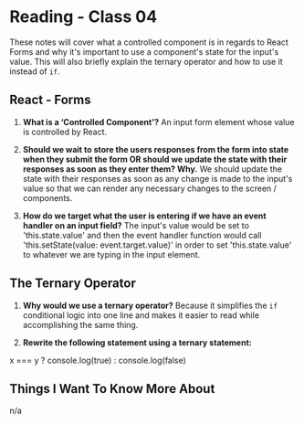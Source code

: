 # Reading - Class 04

These notes will cover what a controlled component is in regards to React Forms and why it's important to use a component's state for the input's value. This will also briefly explain the ternary operator and how to use it instead of `if`.

## React - Forms

1. **What is a ‘Controlled Component’?** An input form element whose value is controlled by React. 

2. **Should we wait to store the users responses from the form into state when they submit the form OR should we update the state with their responses as soon as they enter them? Why.** We should update the state with their responses as soon as any change is made to the input's value so that we can render any necessary changes to the screen / components.

3. **How do we target what the user is entering if we have an event handler on an input field?** The input's value would be set to 'this.state.value' and then the event handler function would call 'this.setState(value: event.target.value)' in order to set 'this.state.value' to whatever we are typing in the input element.

## The Ternary Operator 

1. **Why would we use a ternary operator?** Because it simplifies the `if` conditional logic into one line and makes it easier to read while accomplishing the same thing.

2. **Rewrite the following statement using a ternary statement:**

x === y ? console.log(true) : console.log(false)

## Things I Want To Know More About

n/a